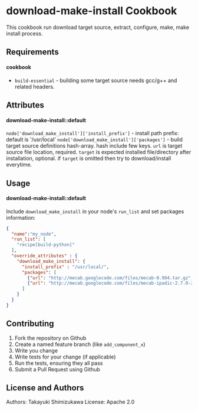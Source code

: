 download-make-install Cookbook
===============================

This cookbook run download target source, extract, configure, make, make install process.

Requirements
------------

#### cookbook
- `build-essential` - building some target source needs gcc/g++ and related headers.

Attributes
----------

#### download-make-install::default

`node['download_make_install']['install_prefix']` - install path prefix: default is '/usr/local'
`node['download_make_install']['packages']` - build target source definitions hash-array. hash include few keys. `url` is target source file location, required. `target` is expected installed file/directory after installation, optional. if `target` is omitted then try to download/install everytime.

Usage
-----
#### download-make-install::default

Include `download_make_install` in your node's `run_list` and set packages information:

```json
{
  "name":"my_node",
  "run_list": [
    "recipe[build-python]"
  ],
  "override_attributes" : {
    "download_make_install": {
      "install_prefix" : "/usr/local/",
      "packages": [
        {"url": "http://mecab.googlecode.com/files/mecab-0.994.tar.gz", "target": "/usr/local/lib/libmecab.so"},
        {"url": "http://mecab.googlecode.com/files/mecab-ipadic-2.7.0-20070801.tar.gz", "target": "/usr/local/lib/mecab"}
      ]
    }
  }
}
```

Contributing
------------

1. Fork the repository on Github
2. Create a named feature branch (like `add_component_x`)
3. Write you change
4. Write tests for your change (if applicable)
5. Run the tests, ensuring they all pass
6. Submit a Pull Request using Github

License and Authors
-------------------
Authors: Takayuki Shimizukawa
License: Apache 2.0

